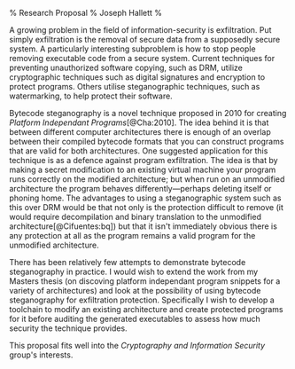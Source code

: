 % Research Proposal
% Joseph Hallett
%  

A growing problem in the field of information-security is exfiltration. Put simply exfiltration is the removal of secure data from a supposedly secure system. A particularly interesting subproblem is how to stop people removing executable code from a secure system. Current techniques for preventing unauthorized software copying, such as DRM, utilize cryptographic techniques such as digital signatures and encryption to protect programs. Others utilise steganographic techniques, such as watermarking, to help protect their software.

Bytecode steganography is a novel technique proposed in 2010 for creating *Platform Independant Programs*[@Cha:2010]. The idea behind it is that between different computer architectures there is enough of an overlap between their compiled bytecode formats that you can construct programs that are valid for both architectures. One suggested application for this technique is as a defence against program exfiltration. The idea is that by making a secret modification to an existing virtual machine your program runs correctly on the modified architecture; but when run on an unmodified architecture the program behaves differently—perhaps deleting itself or phoning home. The advantages to using a steganographic system such as this over DRM would be that not only is the protection difficult to remove (it would require decompilation and binary translation to the unmodified architecture[@Cifuentes:bq]) but that it isn't immediately obvious there is any protection at all as the program remains a valid program for the unmodified architecture.

There has been relatively few attempts to demonstrate bytecode steganography in practice. I would wish to extend the work from my Masters thesis (on discoving platform independant program snippets for a variety of architectures) and look at the possibility of using bytecode steganography for exfiltration protection. Specifically I wish to develop a toolchain to modify an existing architecture and create protected programs for it before auditing the generated executables to assess how much security the technique provides.

This proposal fits well into the *Cryptography and Information Security* group's interests.  

